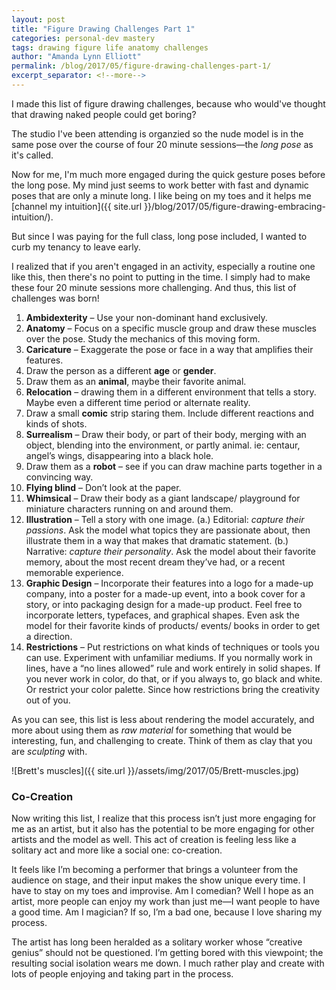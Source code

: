 ```yaml
---
layout: post
title: "Figure Drawing Challenges Part 1"
categories: personal-dev mastery
tags: drawing figure life anatomy challenges
author: "Amanda Lynn Elliott"
permalink: /blog/2017/05/figure-drawing-challenges-part-1/
excerpt_separator: <!--more-->
---
```


I made this list of figure drawing challenges, because who would've thought that drawing naked people could get boring?

The studio I've been attending is organzied so the nude model is in the same pose over the course of four 20 minute sessions—the *long pose* as it's called. 

Now for me, I'm much more engaged during the quick gesture poses before the long pose. My mind just seems to work better with fast and dynamic poses that are only a minute long. I like being on my toes and it helps me [channel my intuition]({{ site.url }}/blog/2017/05/figure-drawing-embracing-intuition/).

But since I was paying for the full class, long pose included, I wanted to curb my tenancy to leave early. 

I realized that if you aren't engaged in an activity, especially a routine one like this, then there's no point to putting in the time. I simply had to make these four 20 minute sessions more challenging. And thus, this list of challenges was born!

1.	**Ambidexterity** – Use your non-dominant hand exclusively. 
2.	**Anatomy** – Focus on a specific muscle group and draw these muscles over the pose. Study the mechanics of this moving form.
3.	**Caricature** – Exaggerate the pose or face in a way that amplifies their features.
4.	Draw the person as a different **age** or **gender**.
5.	Draw them as an **animal**, maybe their favorite animal. 
6.	**Relocation** – drawing them in a different environment that tells a story. Maybe even a different time period or alternate reality.
7.	Draw a small **comic** strip staring them. Include different reactions and kinds of shots.
8.	**Surrealism** – Draw their body, or part of their body, merging with an object, blending into the environment, or partly animal. ie: centaur, angel’s wings, disappearing into a black hole. 
9.	Draw them as a **robot** – see if you can draw machine parts together in a convincing way. 
10.	**Flying blind** – Don’t look at the paper.
11.	**Whimsical** – Draw their body as a giant landscape/ playground for miniature characters running on and around them. 
12.	**Illustration** – Tell a story with one image. 
(a.)	Editorial: *capture their passions*. Ask the model what topics they are passionate about, then illustrate them in a way that makes that dramatic statement. 
(b.)	Narrative: *capture their personality*. Ask the model about their favorite memory, about the most recent dream they’ve had, or a recent memorable experience. 
13.	**Graphic Design** – Incorporate their features into a logo for a made-up company, into a poster for a made-up event, into a book cover for a story, or into packaging design for a made-up product. Feel free to incorporate letters, typefaces, and graphical shapes. Even ask the model for their favorite kinds of products/ events/ books in order to get a direction. 
14.	**Restrictions** – Put restrictions on what kinds of techniques or tools you can use. Experiment with unfamiliar mediums. If you normally work in lines, have a “no lines allowed” rule and work entirely in solid shapes. If you never work in color, do that, or if you always to, go black and white. Or restrict your color palette. Since how restrictions bring the creativity out of you.

As you can see, this list is less about rendering the model accurately, and more about using them as *raw material* for something that would be interesting, fun, and challenging to create. Think of them as clay that you are *sculpting* with. 

![Brett's muscles]({{ site.url }}/assets/img/2017/05/Brett-muscles.jpg)

### Co-Creation

Now writing this list, I realize that this process isn’t just more engaging for me as an artist, but it also has the potential to be more engaging for other artists and the model as well. This act of creation is feeling less like a solitary act and more like a social one: co-creation. 

It feels like I’m becoming a performer that brings a volunteer from the audience on stage, and their input makes the show unique every time. I have to stay on my toes and improvise. Am I comedian? Well I hope as an artist, more people can enjoy my work than just me—I want people to have a good time. Am I magician? If so, I’m a bad one, because I love sharing my process.

The artist has long been heralded as a solitary worker whose “creative genius” should not be questioned. I’m getting bored with this viewpoint; the resulting social isolation wears me down. I much rather play and create with lots of people enjoying and taking part in the process. 